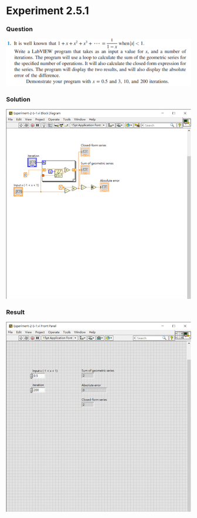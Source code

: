 # Experiment 2.5.1
### Question
![Problem](https://github.com/Offliners/NTNU-ME-Automatic-Control-Lab/blob/master/Week%204/Experiment-2-5-1/Experiment-2-5-1.PNG)

### Solution
![Solution](https://github.com/Offliners/NTNU-ME-Automatic-Control-Lab/blob/master/Week%204/Experiment-2-5-1/Solution.png)

### Result
![Result](https://github.com/Offliners/NTNU-ME-Automatic-Control-Lab/blob/master/Week%204/Experiment-2-5-1/Result.gif)
